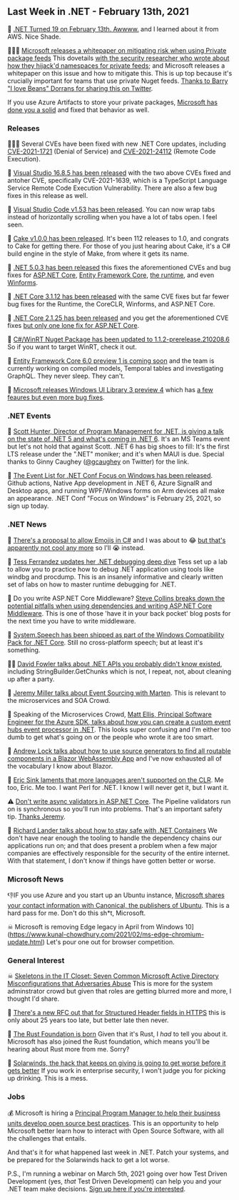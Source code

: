 ## Last Week in .NET - February 13th, 2021

🎂 [.NET Turned 19 on February 13th. Awwww.](https://twitter.com/dotnetonAWS/status/1360212441129488385?s=20) and I learned about it from AWS.  Nice Shade.

🚨🚨🚨 [Microsoft releases a whitepaper on mitigating risk when using Private package feeds](https://azure.microsoft.com/en-us/resources/3-ways-to-mitigate-risk-using-private-package-feeds/)  This dovetails [with the security researcher who wrote about how they hijack'd namespaces for private feeds](https://twitter.com/alxbrsn/status/1359200840876257287?s=20); and Microsoft releases a whitepaper on this issue and how to mitigate this. This is up top because it's crucially important for teams that use private Nuget feeds.   [Thanks to Barry "I love Beans" Dorrans for sharing this on Twitter](https://twitter.com/blowdart/status/1359205016016326657).  

If you use Azure Artifacts to store your private packages, [Microsoft has done you a solid](https://devblogs.microsoft.com/devops/changes-to-azure-artifact-upstream-behavior/) and fixed that behavior as well.

### Releases

🚨🚨🚨 Several CVEs have been fixed with new .NET Core updates, including [CVE-2021-1721](https://github.com/dotnet/announcements/issues/175) (Denial of Service) and [CVE-2021-24112](https://github.com/dotnet/announcements/issues/176) (Remote Code Execution).

🍾 [Visual Studio 16.8.5 has been released](https://docs.microsoft.com/en-us/visualstudio/releases/2019/release-notes#16.8.5) with the two above CVEs fixed and antoher CVE, specifically CVE-2021-1639, which is a TypeScript Language Service Remote Code Execution Vulnerability.  There are also a few bug fixes in this release as well.

🍾 [Visual Studio Code v1.53 has been released](https://code.visualstudio.com/updates/v1_53). You can now wrap tabs instead of horizontally scrolling when you have a lot of tabs open.  I feel seen.

🎂 [Cake v1.0.0 has been released](https://cakebuild.net/blog/2021/02/cake-v1.0.0-released). It's been 112 releases to 1.0, and congrats to Cake for getting there.  For those of you just hearing about Cake, it's a C# build engine in the style of Make, from where it gets its name.

🚨 [.NET 5.0.3 has been released](https://github.com/dotnet/core/blob/master/release-notes/5.0/5.0.3/5.0.3.md) this fixes the aforementioned CVEs and bug fixes for 
[ASP.NET Core](https://github.com/dotnet/aspnetcore/issues?q=milestone%3A5.0.3+is%3Aclosed+label%3Aservicing-approved), [Entity Framework Core](https://github.com/dotnet/efcore/issues?q=milestone%3A5.0.3+is%3Aclosed+label%3Aservicing-approved), [the runtime](https://github.com/dotnet/runtime/issues?q=milestone%3A5.0.3+is%3Aclosed+label%3Aservicing-approved), and even [Winforms](https://github.com/dotnet/winforms/issues?q=milestone%3A5.0.3+is%3Aclosed+label%3Aservicing-approved).


🚨 [.NET Core 3.1.12 has been released](https://github.com/dotnet/core/blob/master/release-notes/3.1/3.1.12/3.1.12.md) with the same CVE fixes but far fewer bug fixes for the Runtime, the CoreCLR, Winforms, and ASP.NET Core.


🚨 [.NET Core 2.1.25 has been released](https://github.com/dotnet/core/releases/tag/v2.1.25) and you get the aforementioned CVE fixes [but only one lone fix for ASP.NET Core](https://github.com/dotnet/aspnetcore/pull/28908). 

🍾 [C#/WinRT Nuget Package has been updated to 1.1.2-prerelease.210208.6](https://blogs.windows.com/windowsdeveloper/2021/02/09/c-winrt-authoring-preview-and-updates) So if you want to target WinRT, check it out.

🍾 [Entity Framework Core 6.0 preview 1 is coming soon](https://twitter.com/ajcvickers/status/1360259450053947393) and the team is currently working on compiled models, Temporal tables and investigating GraphQL.  They never sleep. They can't.

🍾 [Microsoft releases Windows UI Library 3 preview 4](https://www.kunal-chowdhury.com/2021/02/winui-library-3-preview-4-build.html) which has [a few feaures but even more bug fixes](https://www.kunal-chowdhury.com/2021/02/winui-library-3-preview-4-build.html#new-capabilities).


### .NET Events

🎥 [Scott Hunter, Director of Program Management for .NET, is giving a talk on the state of .NET 5 and what's coming in .NET 6](https://www.meetup.com/nopCommerce-Global-Meetup/events/275569812/?utm_content=153082719&utm_medium=social&utm_source=twitter&hss_channel=tw-2384354214). It's an MS Teams event but let's not hold that against Scott. .NET 6 has big shoes to fill: It's the first LTS release under the ".NET" moniker; and it's when MAUI is due.  Special thanks to Ginny Caughey ([@gcaughey](https://twitter.com/gcaughey) on Twitter) for the link.

📆 [The Event List for .NET Conf Focus on Windows has been released](https://channel9.msdn.com/Events/dotnetConf/Focus-on-Windows). Github actions, Native App development in .NET 6, Azure SignalR and Desktop apps, and running WPF/Windows forms on Arm devices all make an appearance.  .NET Conf "Focus on Windows" is February 25, 2021, so sign up today.

### .NET News

💍 [There's a proposal to allow Emojis in C#](https://github.com/dotnet/csharplang/issues/4402) and I was about to 😂 [but that's apparently not cool any more](https://www.cnn.com/2021/02/14/tech/crying-laughing-emoji-gen-z/index.html) so I'll 😭 instead.

🏫 [Tess Ferrandez updates her .NET debugging deep dive](https://tessferrandez.github.io/debugging/dotnet/labs/2008/02/04/debugging-demos-setup-instructions.html) Tess set up a lab to allow you to practice how to debug .NET application using tools like windbg and procdump.  This is an insanely informative and clearly written set of labs on how to master runtime debugging for .NET. 

📝 Do you write ASP.NET Core Middleware? [Steve Collins breaks down the potential pitfalls when using dependencies and writing ASP.NET Core Middleware](https://stevetalkscode.co.uk/middleware-styles). This is one of those 'have it in your back pocket' blog posts for the next time you have to write middleware.

🚢 [System.Speech has been shipped as part of the Windows Compatibility Pack for .NET Core](https://twitter.com/terrajobst/status/1359282855747092483?s=20).  Still no cross-platform speech; but at least it's something.

🧙‍♂️ [David Fowler talks about .NET APIs you probably didn't know existed](https://docs.microsoft.com/en-us/dotnet/api/system.text.stringbuilder.getchunks?view=net-5.0), including StringBuilder.GetChunks which is not, I repeat, not, about cleaning up after a party.

📝 [Jeremy Miller talks about Event Sourcing with Marten](https://jeremydmiller.com/2021/02/09/event-sourcing-with-marten-v4-aggregated-projections/).  This is relevant to the microservices and SOA Crowd. 

📝 Speaking of the Microservices Crowd, [Matt Ellis, Principal Software Engineer for the Azure SDK, talks about how you can create a custom event hubs event processor in .NET](https://devblogs.microsoft.com/azure-sdk/custom-event-processor/). This looks super confusing and I'm either too dumb to get what's going on or the people who wrote it are too smart.

📝 [Andrew Lock talks about how to use source generators to find all routable components in a Blazor WebAssembly App](https://andrewlock.net/using-source-generators-to-find-all-routable-components-in-a-webassembly-app/) and I've now exhausted all of the vocabulary I know about Blazor.

📝 [Eric Sink laments that more languages aren't supported on the CLR](https://ericsink.com/entries/llofty_ambitions.html). Me too, Eric. Me too. I want Perl for .NET. I know I will never get it, but I want it.

⚠ [Don't write async validators in ASP.NET Core](https://twitter.com/JeremySkinner/status/1359955978666598404). The Pipeline validators run on is synchronous so you'll run into problems. That's an important safety tip. [Thanks Jeremy](https://twitter.com/JeremySkinner).

📝 [Richard Lander talks about how to stay safe with .NET Containers](https://devblogs.microsoft.com/dotnet/staying-safe-with-dotnet-containers/) We don't have near enough the tooling to handle the dependency chains our applications run on; and that does present a problem when a few major companies are effectively responsible for the security of the entire internet. With that statement, I don't know if things have gotten better or worse.

### Microsoft News

👎IF you use Azure and you start up an Ubuntu instance, [Microsoft shares your contact information with Canonical, the publishers of Ubuntu](https://twitter.com/marcan42/status/1360254475793932299). This is a hard pass for me. Don't do this sh\*t, Microsoft.

☠ Microsoft is removing Edge legacy in April from Windows 10](https://www.kunal-chowdhury.com/2021/02/ms-edge-chromium-update.html) Let's pour one out for browser competition.

### General Interest

☠ [Skeletons in the IT Closet: Seven Common Microsoft Active Directory Misconfigurations that Adversaries Abuse](https://www.crowdstrike.com/blog/seven-common-microsoft-ad-misconfigurations-that-adversaries-abuse/) This is more for the system adminstrator crowd but given that roles are getting blurred more and more, I thought I'd share.

🚩 [There's a new RFC out that for Structured Header fields in HTTPS](https://www.fastly.com/blog/improve-http-structured-headers) this is only about 25 years too late, but better late then never.

👶 [The Rust Foundation is born](https://foundation.rust-lang.org/posts/2021-02-08-hello-world/) Given that it's Rust, I *had* to tell you about it. Microsoft has also joined the Rust foundation, which means you'll be hearing about Rust more from me.  Sorry?

🤯 [Solarwinds, the hack that keeps on giving is going to get worse before it gets better](https://blog.thinkst.com/2021/02/on-solarwinds-supply-chains-and_12.html) If you work in enterprise security, I won't judge you for picking up drinking. This is a mess.

### Jobs

💰 Microsoft is hiring a [Principal Program Manager to help their business units develop open source best practices](https://careers.microsoft.com/us/en/job/985603/Principal-Program-Manager).  This is an opportunity to help Microsoft better learn how to interact with Open Source Software, with all the challenges that entails.


And that's it for what happened last week in .NET.  Patch your systems, and be prepared for the Solarwinds hack to get a lot worse.    

P.S., I'm running a webinar on March 5th, 2021 going over how Test Driven Development (yes, *that* Test Driven Development) can help you and your .NET team make decisions.  [Sign up here if you're interested](https://zoom.us/webinar/register/5516107623775/WN_uW-1BFt4R7yXVgE95-IMHA). 
